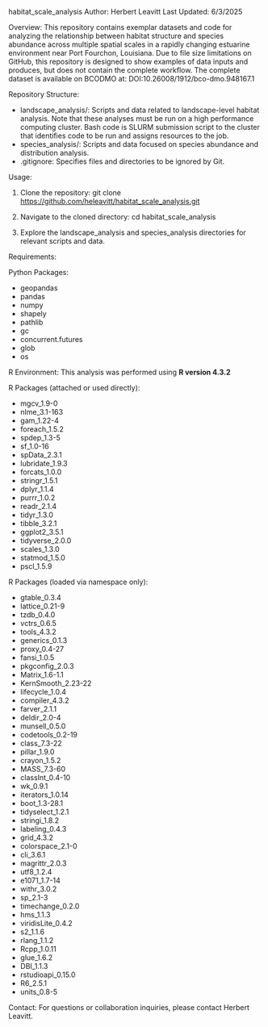 habitat_scale_analysis
Author: Herbert Leavitt
Last Updated: 6/3/2025

Overview:
This repository contains exemplar datasets and code for analyzing the relationship between habitat structure and species abundance across multiple spatial scales in a rapidly changing estuarine environment near Port Fourchon, Louisiana. Due to file size limitations on GitHub, this repository is designed to show examples of data inputs and produces, but does not contain the complete workflow. The complete dataset is available on BCODMO at:
DOI:10.26008/1912/bco-dmo.948167.1

Repository Structure:
- landscape_analysis/: Scripts and data related to landscape-level habitat analysis. Note that these analyses must be run on a high performance computing cluster. Bash code is SLURM submission script to the cluster that identifies code to be run and assigns resources to the job. 
- species_analysis/: Scripts and data focused on species abundance and distribution analysis.
- .gitignore: Specifies files and directories to be ignored by Git.

Usage:
1. Clone the repository:
   git clone https://github.com/heleavitt/habitat_scale_analysis.git

2. Navigate to the cloned directory:
   cd habitat_scale_analysis

3. Explore the landscape_analysis and species_analysis directories for relevant scripts and data.

Requirements:

Python Packages:
- geopandas
- pandas
- numpy
- shapely
- pathlib
- gc
- concurrent.futures
- glob
- os

R Environment:
This analysis was performed using **R version 4.3.2**

R Packages (attached or used directly):
- mgcv_1.9-0
- nlme_3.1-163
- gam_1.22-4
- foreach_1.5.2
- spdep_1.3-5
- sf_1.0-16
- spData_2.3.1
- lubridate_1.9.3
- forcats_1.0.0
- stringr_1.5.1
- dplyr_1.1.4
- purrr_1.0.2
- readr_2.1.4
- tidyr_1.3.0
- tibble_3.2.1
- ggplot2_3.5.1
- tidyverse_2.0.0
- scales_1.3.0
- statmod_1.5.0
- pscl_1.5.9

R Packages (loaded via namespace only):
- gtable_0.3.4
- lattice_0.21-9
- tzdb_0.4.0
- vctrs_0.6.5
- tools_4.3.2
- generics_0.1.3
- proxy_0.4-27
- fansi_1.0.5
- pkgconfig_2.0.3
- Matrix_1.6-1.1
- KernSmooth_2.23-22
- lifecycle_1.0.4
- compiler_4.3.2
- farver_2.1.1
- deldir_2.0-4
- munsell_0.5.0
- codetools_0.2-19
- class_7.3-22
- pillar_1.9.0
- crayon_1.5.2
- MASS_7.3-60
- classInt_0.4-10
- wk_0.9.1
- iterators_1.0.14
- boot_1.3-28.1
- tidyselect_1.2.1
- stringi_1.8.2
- labeling_0.4.3
- grid_4.3.2
- colorspace_2.1-0
- cli_3.6.1
- magrittr_2.0.3
- utf8_1.2.4
- e1071_1.7-14
- withr_3.0.2
- sp_2.1-3
- timechange_0.2.0
- hms_1.1.3
- viridisLite_0.4.2
- s2_1.1.6
- rlang_1.1.2
- Rcpp_1.0.11
- glue_1.6.2
- DBI_1.1.3
- rstudioapi_0.15.0
- R6_2.5.1
- units_0.8-5

Contact:
For questions or collaboration inquiries, please contact Herbert Leavitt.

